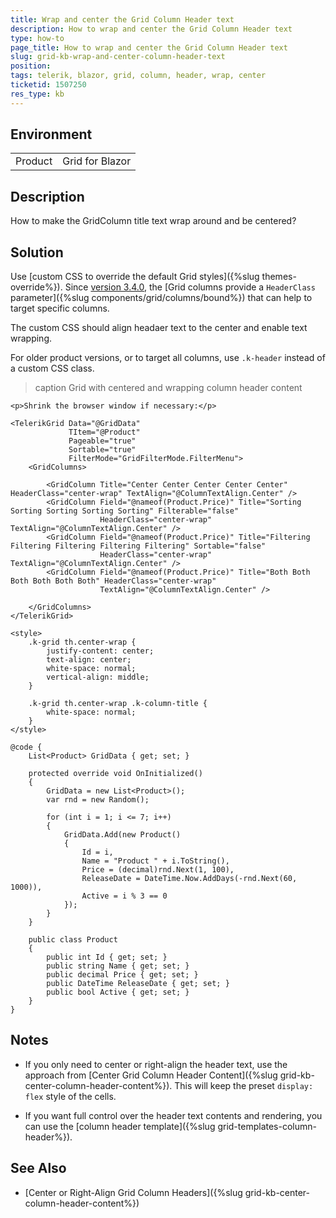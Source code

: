 ```yaml
---
title: Wrap and center the Grid Column Header text
description: How to wrap and center the Grid Column Header text
type: how-to
page_title: How to wrap and center the Grid Column Header text
slug: grid-kb-wrap-and-center-column-header-text
position: 
tags: telerik, blazor, grid, column, header, wrap, center
ticketid: 1507250
res_type: kb
---
```


## Environment
<table>
	<tbody>
		<tr>
			<td>Product</td>
			<td>Grid for Blazor</td>
		</tr>
	</tbody>
</table>


## Description

How to make the GridColumn title text wrap around and be centered?

## Solution

Use [custom CSS to override the default Grid styles]({%slug themes-override%}). Since [version 3.4.0](https://www.telerik.com/support/whats-new/blazor-ui/release-history/ui-for-blazor-3-4-0), the [Grid columns provide a `HeaderClass` parameter]({%slug components/grid/columns/bound%}) that can help to target specific columns.

The custom CSS should align headaer text to the center and enable text wrapping.

For older product versions, or to target all columns, use `.k-header` instead of a custom CSS class.

>caption Grid with centered and wrapping column header content

````CSHTML
<p>Shrink the browser window if necessary:</p>

<TelerikGrid Data="@GridData"
             TItem="@Product"
             Pageable="true"
             Sortable="true"
             FilterMode="GridFilterMode.FilterMenu">
    <GridColumns>

        <GridColumn Title="Center Center Center Center Center" HeaderClass="center-wrap" TextAlign="@ColumnTextAlign.Center" />
        <GridColumn Field="@nameof(Product.Price)" Title="Sorting Sorting Sorting Sorting Sorting" Filterable="false"
                    HeaderClass="center-wrap" TextAlign="@ColumnTextAlign.Center" />
        <GridColumn Field="@nameof(Product.Price)" Title="Filtering Filtering Filtering Filtering Filtering" Sortable="false"
                    HeaderClass="center-wrap" TextAlign="@ColumnTextAlign.Center" />
        <GridColumn Field="@nameof(Product.Price)" Title="Both Both Both Both Both Both" HeaderClass="center-wrap"
                    TextAlign="@ColumnTextAlign.Center" />

    </GridColumns>
</TelerikGrid>

<style>
    .k-grid th.center-wrap {
        justify-content: center;
        text-align: center;
        white-space: normal;
        vertical-align: middle;
    }

    .k-grid th.center-wrap .k-column-title {
        white-space: normal;
    }
</style>

@code {
    List<Product> GridData { get; set; }

    protected override void OnInitialized()
    {
        GridData = new List<Product>();
        var rnd = new Random();

        for (int i = 1; i <= 7; i++)
        {
            GridData.Add(new Product()
            {
                Id = i,
                Name = "Product " + i.ToString(),
                Price = (decimal)rnd.Next(1, 100),
                ReleaseDate = DateTime.Now.AddDays(-rnd.Next(60, 1000)),
                Active = i % 3 == 0
            });
        }
    }

    public class Product
    {
        public int Id { get; set; }
        public string Name { get; set; }
        public decimal Price { get; set; }
        public DateTime ReleaseDate { get; set; }
        public bool Active { get; set; }
    }
}
````

## Notes

* If you only need to center or right-align the header text, use the approach from [Center Grid Column Header Content]({%slug grid-kb-center-column-header-content%}). This will keep the preset `display: flex` style of the cells.

* If you want full control over the header text contents and rendering, you can use the [column header template]({%slug grid-templates-column-header%}).

## See Also

* [Center or Right-Align Grid Column Headers]({%slug grid-kb-center-column-header-content%})
